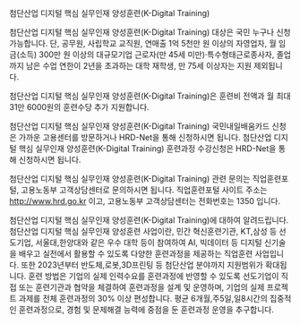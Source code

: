 첨단산업 디지털 핵심 실무인재 양성훈련(K-Digital Training)

첨단산업 디지털 핵심 실무인재 양성훈련(K-Digital Training) 대상은 국민 누구나 신청 가능합니다. 단, 공무원, 사립학교 교직원, 연매출 1억 5천만 원 이상의 자영업자, 월 임금(소득) 300만 원 이상의 대규모기업 근로자(만 45세 미만)·특수형태근로종사자, 졸업까지 남은 수업 연한이 2년을 초과하는 대학 재학생, 만 75세 이상자는 지원 제외됩니다.

첨단산업 디지털 핵심 실무인재 양성훈련(K-Digital Training)은 훈련비 전액과 월 최대 31만 6000원의 훈련수당 추가 지원합니다.

첨단산업 디지털 핵심 실무인재 양성훈련(K-Digital Training) 국민내일배움카드 신청은 가까운 고용센터를 방문하거나 HRD-Net을 통해 신청하시면 됩니다.
첨단산업 디지털 핵심 실무인재 양성훈련(K-Digital Training) 훈련과정 수강신청은 HRD-Net을 통해 신청하시면 됩니다.

첨단산업 디지털 핵심 실무인재 양성훈련(K-Digital Training) 관련 문의는 직업훈련포털, 고용노동부 고객상담센터로 문의하시면 됩니다.
직업훈련포털 사이트 주소는 http://www.hrd.go.kr 이고, 고용노동부 고객상담센터는 전화번호는 1350 입니다.

첨단산업 디지털 핵심 실무인재 양성훈련(K-Digital Training)에 대하여 알려드립니다.
첨단산업 디지털 핵심 실무인재 양성훈련 사업이란, 민간 혁신훈련기관, KT,삼성 등 선도기업, 서울대,한양대와 같은 우수 대학 등이 참여하여 AI, 빅데이터 등 디지털 신기술을 배우고 실전에서 활용할 수 있도록 다양한 훈련과정을 제공하는 직업훈련 사업입니다. 또한 2023년부터 반도체,로봇,3D프린팅 등 첨단산업 분야까지 지원범위가 확대됩니다. 
훈련 방법은 기업의 실제 인력수요를 훈련과정에 반영할 수 있도록 선도기업이 직접 또는 훈련기관과 협약을 체결하여 훈련과정을 설계 및 운영하며, 기업의 실제 프로젝트 과제를 전체 훈련과정의 30% 이상 편성합니다. 평균 6개월,주5일,일8시간의 집중적인 훈련과정으로, 경험 및 문제해결 능력에 중점을 둔 훈련과정 운영을 추구합니다.